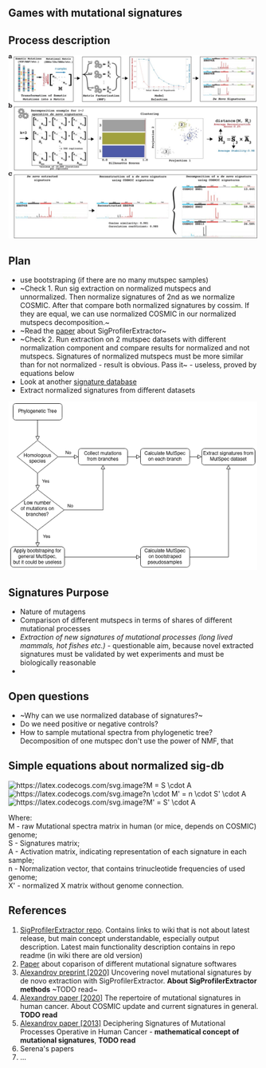 Games with mutational signatures
------------

## Process description
<img src="./figures/SigProfilerExtractor_approach.jpg" width="500">

## Plan
- use bootstraping (if there are no many mutspec samples)
- ~Check 1. Run sig extraction on normalized mutspecs and unnormalized. Then normalize signatures of 2nd as we normalize COSMIC. After that compare both normalized signatures by cossim. If they are equal, we can use normalized COSMIC in our normalized mutspecs decomposition.~
- ~Read the [paper](https://www.biorxiv.org/content/10.1101/2020.12.13.422570v2.full) about SigProfilerExtractor~
- ~Check 2. Run extraction on 2 mutspec datasets with different normalization component and compare results for normalized and not mutspecs. Signatures of normalized mutspecs must be more similar than for not normalized - result is obvious. Pass it~ - useless, proved by equations below
- Look at another [signature database](https://signal.mutationalsignatures.com/explore/mutagens)
- Extract normalized signatures from different datasets

<img src="./figures/Signatures_plan.drawio.png" width="500">


## Signatures Purpose
- Nature of mutagens
- Comparison of different mutspecs in terms of shares of different mutational processes
- *Extraction of new signatures of mutational processes (long lived mammals, hot fishes etc.)* - questionable aim, because novel extracted signatures must be validated by wet experiments and must be biologically reasonable
- 

## Open questions
- ~Why can we use normalized database of signatures?~
- Do we need positive or negative controls?
- How to sample mutational spectra from phylogenetic tree? Decomposition of one mutspec don't use the power of NMF, that 

## Simple equations about normalized sig-db
<!-- $$
M = S \cdot A \\
n \cdot M' = n \cdot S' \cdot A \\
M' = S' \cdot A
$$ -->

<img src="https://latex.codecogs.com/svg.image?M&space;=&space;S&space;\cdot&space;A" title="https://latex.codecogs.com/svg.image?M = S \cdot A" /><br>
<img src="https://latex.codecogs.com/svg.image?n&space;\cdot&space;M'&space;=&space;n&space;\cdot&space;S'&space;\cdot&space;A&space;" title="https://latex.codecogs.com/svg.image?n \cdot M' = n \cdot S' \cdot A " /><br>
<img src="https://latex.codecogs.com/svg.image?M'&space;=&space;S'&space;\cdot&space;A" title="https://latex.codecogs.com/svg.image?M' = S' \cdot A" />

Where:<br>
M - raw Mutational spectra matrix in human (or mice, depends on COSMIC) genome;<br>
S - Signatures matrix;<br>
A - Activation matrix, indicating representation of each signature in each sample;<br>
n - Normalization vector, that contains trinucleotide frequencies of used genome;<br>
X' - normalized X matrix without genome connection.


## References
1. [SigProfilerExtractor repo](https://github.com/AlexandrovLab/SigProfilerExtractor). Contains links to wiki that is not about latest release, but main concept understandable, especially output description. Latest main functionality description contains in repo readme (in wiki there are old version)
2. [Paper](https://www.nature.com/articles/s41598-021-04207-6) about coparison of different mutational signature softwares
2. [Alexandrov preprint [2020]](https://www.biorxiv.org/content/10.1101/2020.12.13.422570v2.full) Uncovering novel mutational signatures by de novo extraction with SigProfilerExtractor. **About SigProfilerExtractor methods** ~TODO read~
3. [Alexandrov paper [2020]](https://www.nature.com/articles/s41586-020-1943-3) The repertoire of mutational signatures in human cancer. About COSMIC update and current signatures in general. **TODO read**
4. [Alexandrov paper [2013]](https://www.ncbi.nlm.nih.gov/pmc/articles/PMC3588146/) Deciphering Signatures of Mutational Processes Operative in Human Cancer - **mathematical concept of mutational signatures**, **TODO read**
4. Serena's papers
5. ...

